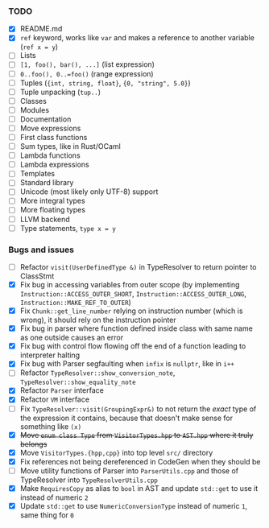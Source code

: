 ### TODO

- [x] README.md
- [x] `ref` keyword, works like `var` and makes a reference to another variable
  (`ref x = y`)
- [ ] Lists
- [ ] `[1, foo(), bar(), ...]` (list expression)
- [ ] `0..foo(), 0..=foo()` (range expression)
- [ ] Tuples (`{int, string, float}`, `{0, "string", 5.0}`)
- [ ] Tuple unpacking (`tup..`)
- [ ] Classes
- [ ] Modules
- [ ] Documentation
- [ ] Move expressions
- [ ] First class functions
- [ ] Sum types, like in Rust/OCaml
- [ ] Lambda functions
- [ ] Lambda expressions
- [ ] Templates
- [ ] Standard library
- [ ] Unicode (most likely only UTF-8) support
- [ ] More integral types
- [ ] More floating types
- [ ] LLVM backend
- [ ] Type statements, `type x = y`

### Bugs and issues

- [ ] Refactor `visit(UserDefinedType &)` in TypeResolver to return pointer to
  ClassStmt
- [x] Fix bug in accessing variables from outer scope (by implementing
  `Instruction::ACCESS_OUTER_SHORT`, `Instruction::ACCESS_OUTER_LONG`,
  `Instruction::MAKE_REF_TO_OUTER`)
- [x] Fix `Chunk::get_line_number` relying on instruction number (which is
  wrong), it should rely on the instruction pointer
- [x] Fix bug in parser where function defined inside class with same name as
  one outside causes an error
- [x] Fix bug with control flow flowing off the end of a function leading to
  interpreter halting
- [x] Fix bug with Parser segfaulting when `infix` is `nullptr`, like in `i++`
- [ ] Refactor `TypeResolver::show_conversion_note`, `TypeResolver::show_equality_note`
- [x] Refactor `Parser` interface
- [x] Refactor `VM` interface
- [ ] Fix `TypeResolver::visit(GroupingExpr&)` to not return the *exact* type of the expression
  it contains, because that doesn't make sense for something like `(x)`
- [x] ~~Move `enum class Type` from `VisitorTypes.hpp` to `AST.hpp` where it truly belongs~~
- [x] Move `VisitorTypes.{hpp,cpp}` into top level `src/` directory
- [x] Fix references not being dereferenced in CodeGen when they should be
- [ ] Move utility functions of Parser into `ParserUtils.cpp` and those of TypeResolver into
  `TypeResolverUtils.cpp`
- [x] Make `RequiresCopy` as alias to `bool` in AST and update `std::get` to use it instead of
numeric `2`
- [x] Update `std::get` to use `NumericConversionType` instead of numeric `1`, same thing for `0`